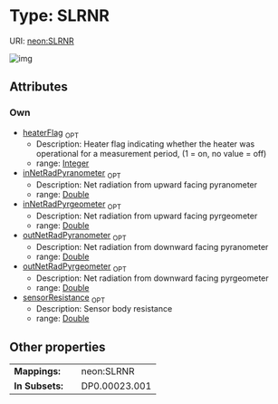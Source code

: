 
# Type: SLRNR




URI: [neon:SLRNR](https://data.neonscience.org/SLRNR)


![img](http://yuml.me/diagram/nofunky;dir:TB/class/[SLRNR&#124;sensorResistance:double%20%3F;inNetRadPyranometer:double%20%3F;outNetRadPyranometer:double%20%3F;inNetRadPyrgeometer:double%20%3F;outNetRadPyrgeometer:double%20%3F;heaterFlag:integer%20%3F])

## Attributes


### Own

 * [heaterFlag](heaterFlag.md)  <sub>OPT</sub>
    * Description: Heater flag indicating whether the heater was operational for a measurement period, (1 = on, no value = off)
    * range: [Integer](types/Integer.md)
 * [inNetRadPyranometer](inNetRadPyranometer.md)  <sub>OPT</sub>
    * Description: Net radiation from upward facing pyranometer
    * range: [Double](types/Double.md)
 * [inNetRadPyrgeometer](inNetRadPyrgeometer.md)  <sub>OPT</sub>
    * Description: Net radiation from upward facing pyrgeometer
    * range: [Double](types/Double.md)
 * [outNetRadPyranometer](outNetRadPyranometer.md)  <sub>OPT</sub>
    * Description: Net radiation from downward facing pyranometer
    * range: [Double](types/Double.md)
 * [outNetRadPyrgeometer](outNetRadPyrgeometer.md)  <sub>OPT</sub>
    * Description: Net radiation from downward facing pyrgeometer
    * range: [Double](types/Double.md)
 * [sensorResistance](sensorResistance.md)  <sub>OPT</sub>
    * Description: Sensor body resistance
    * range: [Double](types/Double.md)

## Other properties

|  |  |  |
| --- | --- | --- |
| **Mappings:** | | neon:SLRNR |
| **In Subsets:** | | DP0.00023.001 |


